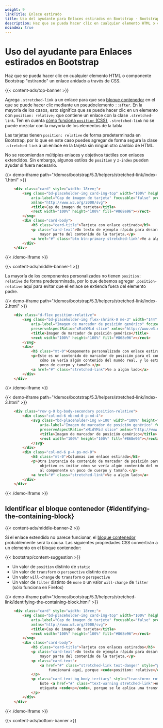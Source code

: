 ```yaml
---
weight: 9
linkTitle: Enlace estirado
title: Uso del ayudante para Enlaces estirados en Bootstrap · Bootstrap en Español v5.3
description: Haz que se pueda hacer clic en cualquier elemento HTML o componente Bootstrap &quot;estirando&quot; un enlace anidado a través de CSS.
noindex: true
---
```


# Uso del ayudante para Enlaces estirados en Bootstrap

Haz que se pueda hacer clic en cualquier elemento HTML o componente Bootstrap "estirando" un enlace anidado a través de CSS.

{{< content-ads/top-banner >}}

Agrega `.stretched-link` a un enlace para que sea [bloque contenedor](https://developer.mozilla.org/en-US/docs/Web/CSS/Containing_block) en el que se puede hacer clic mediante un pseudoelemento `::after`. En la mayoría de los casos, esto significa que se puede hacer clic en un elemento con `position: relative;` que contiene un enlace con la clase `.stretched-link`. Ten en cuenta [cómo funciona `position` (CSS)](https://www.w3.org/TR/CSS21/visuren.html#propdef-position), `.stretched-link` no se puede mezclar con la mayoría de los elementos de la tabla.

Las tarjetas tienen `position: relative` de forma predeterminada en Bootstrap, por lo que en este caso puedes agregar de forma segura la clase `.stretched-link` a un enlace en la tarjeta sin ningún otro cambio de HTML.

No se recomiendan múltiples enlaces y objetivos táctiles con enlaces extendidos. Sin embargo, algunos estilos de `position` y `z-index` pueden ayudar si fuera necesario.

{{< demo-iframe path="/demos/bootstrap/5.3/helpers/stretched-link/index-1.html" >}}
```html {filename="HTML"}
    <div class="card" style="width: 18rem;">
        <svg class="bd-placeholder-img card-img-top" width="100%" height="180" role="img"
            aria-label="Cap de imagen de tarjeta" focusable="false" preserveAspectRatio="xMidYMid slice"
            xmlns="http://www.w3.org/2000/svg">
            <title>Cap de imagen de tarjeta</title>
            <rect width="100%" height="100%" fill="#868e96"></rect>
        </svg>
        <div class="card-body">
            <h5 class="card-title">Tarjeta con enlace estirado</h5>
            <p class="card-text">Un texto de ejemplo rápido para desarrollar el título de la tarjeta y constituir la
                mayor parte del contenido de la tarjeta.</p>
            <a href="#" class="btn btn-primary stretched-link">Ve a algún lado</a>
        </div>
    </div>
```
{{< /demo-iframe >}}

{{< content-ads/middle-banner-1 >}}

La mayoría de los componentes personalizados no tienen `position: relative` de forma predeterminada, por lo que debemos agregar `.position-relative` aquí para evitar que el enlace se extienda fuera del elemento padre.

{{< demo-iframe path="/demos/bootstrap/5.3/helpers/stretched-link/index-2.html" >}}
```html {filename="HTML"}
    <div class="d-flex position-relative">
        <svg class="bd-placeholder-img flex-shrink-0 me-3" width="144" height="144" role="img"
            aria-label="Imagen de marcador de posición genérico" focusable="false"
            preserveAspectRatio="xMidYMid slice" xmlns="http://www.w3.org/2000/svg">
            <title>Imagen de marcador de posición genérico</title>
            <rect width="100%" height="100%" fill="#868e96"></rect>
        </svg>
        <div>
            <h5 class="mt-0">Componente personalizado con enlace estirado</h5>
            <p>Este es un contenido de marcador de posición para el componente personalizado. Su objetivo es imitar
                cómo se vería algún contenido del mundo real, y lo estamos usando aquí para darle al componente un
                poco de cuerpo y tamaño.</p>
            <a href="#" class="stretched-link">Ve a algún lado</a>
        </div>
    </div>
```
{{< /demo-iframe >}}

{{< demo-iframe path="/demos/bootstrap/5.3/helpers/stretched-link/index-3.html" >}}
```html {filename="HTML"}
    <div class="row g-0 bg-body-secondary position-relative">
        <div class="col-md-6 mb-md-0 p-md-4">
            <svg class="bd-placeholder-img w-100" width="100%" height="200" role="img"
                aria-label="Imagen de marcador de posición genérico" focusable="false"
                preserveAspectRatio="xMidYMid slice" xmlns="http://www.w3.org/2000/svg">
                <title>Imagen de marcador de posición genérico</title>
                <rect width="100%" height="100%" fill="#868e96"></rect>
            </svg>
        </div>
        <div class="col-md-6 p-4 ps-md-0">
            <h5 class="mt-0">Columnas con enlace estirado</h5>
            <p>Otra instancia de contenido de marcador de posición para este otro componente personalizado. Su
                objetivo es imitar cómo se vería algún contenido del mundo real, y lo estamos usando aquí para darle
                al componente un poco de cuerpo y tamaño.</p>
            <a href="#" class="stretched-link">Ve a algún lado</a>
        </div>
    </div>
```
{{< /demo-iframe >}}

Identificar el bloque contenedor {#identifying-the-containing-block}
---------------------------------------------------------------------

{{< content-ads/middle-banner-2 >}}

Si el enlace extendido no parece funcionar, el [bloque contenedor](https://developer.mozilla.org/en-US/docs/Web/CSS/Containing_block#Identifying_the_containing_block) probablemente será la causa. Las siguientes propiedades CSS convertirán a un elemento en el bloque contenedor:

{{< bootstrap/content-suggestion >}}

* Un valor de `position` distinto de `static`
* Un valor de `transform` o `perspective` distinto de `none`
* Un valor `will-change` de `transform` o `perspective`
* Un valor de `filter` distinto de `none` o un valor `will-change` de `filter` (sólo funciona en Firefox)

{{< demo-iframe path="/demos/bootstrap/5.3/helpers/stretched-link/identifying-the-containing-block.html" >}}
```html {filename="HTML"}
    <div class="card" style="width: 18rem;">
        <svg class="bd-placeholder-img card-img-top" width="100%" height="180" role="img"
            aria-label="Cap de imagen de tarjeta" focusable="false" preserveAspectRatio="xMidYMid slice"
            xmlns="http://www.w3.org/2000/svg">
            <title>Cap de imagen de tarjeta</title>
            <rect width="100%" height="100%" fill="#868e96"></rect>
        </svg>
        <div class="card-body">
            <h5 class="card-title">Tarjeta con enlaces estirados</h5>
            <p class="card-text">Un texto de ejemplo rápido para desarrollar el título de la tarjeta y constituir la
                mayor parte del contenido de la tarjeta.</p>
            <p class="card-text">
                <a href="#" class="stretched-link text-danger" style="position: relative;">El enlace extendido no
                    funcionará aquí, porque <code>position: relative</code> se agrega al enlace</a>
            </p>
            <p class="card-text bg-body-tertiary" style="transform: rotate(0);">
                Este <a href="#" class="text-warning stretched-link">enlace extendido</a> solo se distribuirá en la
                etiqueta <code>p</code>, porque se le aplica una transformación.
            </p>
        </div>
    </div>
```
{{< /demo-iframe >}}

{{< content-ads/bottom-banner >}}
